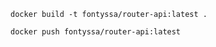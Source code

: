 ```shell
docker build -t fontyssa/router-api:latest .
```

```shell
docker push fontyssa/router-api:latest
```